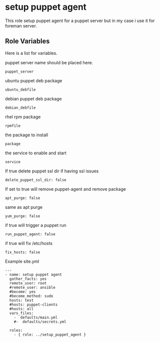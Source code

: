 setup puppet agent 
=========

This role setup puppet agent for a puppet server but in my case i use it for foreman server.


Role Variables
--------------

Here is a list for variables.

puppet server name should be placed here.
```
puppet_server
```
ubuntu puppet deb package 
```
ubuntu_debfile
```
debian puppet deb package
```
debian_debfile
```
rhel rpm package
```
rpmfile
```
the package to install 
```
package
```
the service to enable and start
```
service
```
If true delete puppet ssl dir if having ssl issues
```
delete_puppet_ssl_dir: false
```
If set to true will remove puppet-agent and remove package
```
apt_purge: false
```
same as apt purge 
```
yum_purge: false
```
if true will  trigger a puppet run
```
run_puppet_agent: false
```
if true will fix  /etc/hosts 
```
fix_hosts: false
```


Example site.yml

```
---
- name: setup puppet agent
  gather_facts: yes
  remote_user: root
  #remote_user: ansible
  #become: yes
  #become_method: sudo
  hosts: test
  #hosts: puppet-clients
  #hosts: all
  vars_files:
    -  defaults/main.yml
    #-  defaults/secrets.yml

  roles:
    - { role: ../setup_puppet_agent }
```
